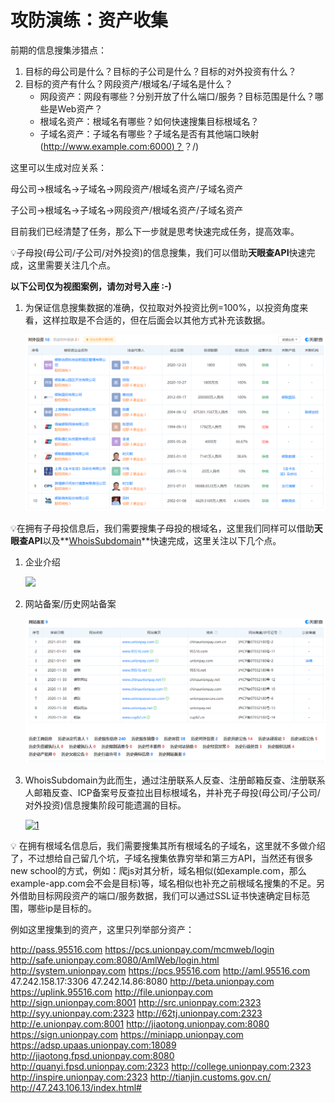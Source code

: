 # 攻防演练：资产收集

前期的信息搜集涉猎点：

1. 目标的母公司是什么？目标的子公司是什么？目标的对外投资有什么？
2. 目标的资产有什么？网段资产/根域名/子域名是什么？
   - 网段资产：网段有哪些？分别开放了什么端口/服务？目标范围是什么？哪些是Web资产？
   - 根域名资产：根域名有哪些？如何快速搜集目标根域名？
   - 子域名资产：子域名有哪些？子域名是否有其他端口映射([http://www.example.com:6000)？](http://www.example.com:6000)？/)

这里可以生成对应关系：

母公司->根域名->子域名->网段资产/根域名资产/子域名资产

子公司->根域名->子域名->网段资产/根域名资产/子域名资产

目前我们已经清楚了任务，那么下一步就是思考快速完成任务，提高效率。

:bulb:子母投(母公司/子公司/对外投资)的信息搜集，我们可以借助**天眼查API**快速完成，这里需要关注几个点。

**以下公司仅为视图案例，请勿对号入座 :-)**

1. 为保证信息搜集数据的准确，仅拉取对外投资比例=100%，以投资角度来看，这样拉取是不合适的，但在后面会以其他方式补充该数据。

   ![](.\对外关系.png)

   

:bulb:在拥有子母投信息后，我们需要搜集子母投的根域名，这里我们同样可以借助**天眼查API**以及**[WhoisSubdomain](https://github.com/YoungRichOG/WhoisSubdomain)**快速完成，这里关注以下几个点。

1. 企业介绍

   ![](\企业介绍.png)

2. 网站备案/历史网站备案

   ![](.\网站备案.png)

   

   

3. WhoisSubdomain为此而生，通过注册联系人反查、注册邮箱反查、注册联系人邮箱反查、ICP备案号反查拉出目标根域名，并补充子母投(母公司/子公司/对外投资)信息搜集阶段可能遗漏的目标。

   [![1](https://youngrichog.github.io/2020/08/30/HW%E7%BA%A2%E9%98%9F%E6%94%BB%E5%87%BB%E6%96%B9%E6%A1%88/5.png)](https://youngrichog.github.io/2020/08/30/HW红队攻击方案/5.png)

:bulb: 在拥有根域名信息后，我们需要搜集其所有根域名的子域名，这里就不多做介绍了，不过想给自己留几个坑，子域名搜集依靠穷举和第三方API，当然还有很多new school的方式，例如：爬js对其分析，域名相似(如example.com，那么example-app.com会不会是目标)等，域名相似也补充之前根域名搜集的不足。另外借助目标网段资产的端口/服务数据，我们可以通过SSL证书快速确定目标范围，哪些ip是目标的。

例如这里搜集到的资产，这里只列举部分资产：

http://pass.95516.com
https://pcs.unionpay.com/mcmweb/login
http://safe.unionpay.com:8080/AmlWeb/login.html
http://system.unionpay.com
https://pcs.95516.com
http://aml.95516.com
47.242.158.17:3306
47.242.14.86:8080
http://beta.unionpay.com
https://uplink.95516.com
http://file.unionpay.com
http://sign.unionpay.com:8001
http://src.unionpay.com:2323
http://syy.unionpay.com:2323
http://62tj.unionpay.com:2323
http://e.unionpay.com:8001
http://jiaotong.unionpay.com:8080
https://sign.unionpay.com
https://miniapp.unionpay.com
https://adsp.upaas.unionpay.com:18089
http://jiaotong.fpsd.unionpay.com:8080
http://quanyi.fpsd.unionpay.com:2323
http://college.unionpay.com:2323
http://inspire.unionpay.com:2323
http://tianjin.customs.gov.cn/
http://47.243.106.13/index.html# 
